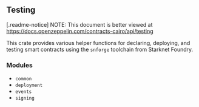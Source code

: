 ## Testing

[.readme-notice]
NOTE: This document is better viewed at https://docs.openzeppelin.com/contracts-cairo/api/testing

This crate provides various helper functions for declaring, deploying,
and testing smart contracts using the `snforge` toolchain from Starknet Foundry.

### Modules

- `common`
- `deployment`
- `events`
- `signing`
